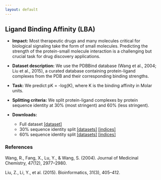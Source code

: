 ```yaml
---
layout: default
---
```


## Ligand Binding Affinity (LBA) 
  - **Impact:** Most therapeutic drugs and many molecules critical for biological signaling take the form of small molecules. Predicting the strength of the protein-small molecule interaction is a challenging but crucial task for drug discovery applications.
  - **Dataset description:** We use the PDBBind database (Wang et al., 2004; Liu et al., 2015), a curated database containing protein-ligand complexes from the PDB and their corresponding binding strengths.
  - **Task:** We predict pK = -log(K), where K is the binding affinity in Molar units.
  - **Splitting criteria:** We split protein-ligand complexes by protein sequence identity at 30% (most stringent) and 60% (less stringent).
  - **Downloads:**

    - Full dataset [[dataset]]('https://drive.google.com/uc?export=download&id=16U5imKQ9bZr2GQPbmOE6FlcKeXuUrETa')
    - 30% sequence identity split
      [[datasets]]('https://drive.google.com/uc?export=download&id=1WQERC8h3t2DSkKkg12xpoOaYfB9dzeCB')
      [[indices]]('https://drive.google.com/uc?export=download&id=1VBRted2RuHftQkkjDba9qfKzERBjC7kk')
    - 60% sequence identity split
      [[datasets]]('https://drive.google.com/uc?export=download&id=1pGOe_V-JL6Mn_qxXjFwpRTFxYODhBZMR')
      [[indices]]('https://drive.google.com/uc?export=download&id=15HpOgxJTYYLA4p_kVaDpZ3BJ4yB6t6MP')



### References

Wang, R., Fang, X., Lu, Y., & Wang, S. (2004). Journal of Medicinal Chemistry, 47(12), 2977–2980.

Liu, Z., Li, Y., et al. (2015).  Bioinformatics, 31(3), 405–412.

